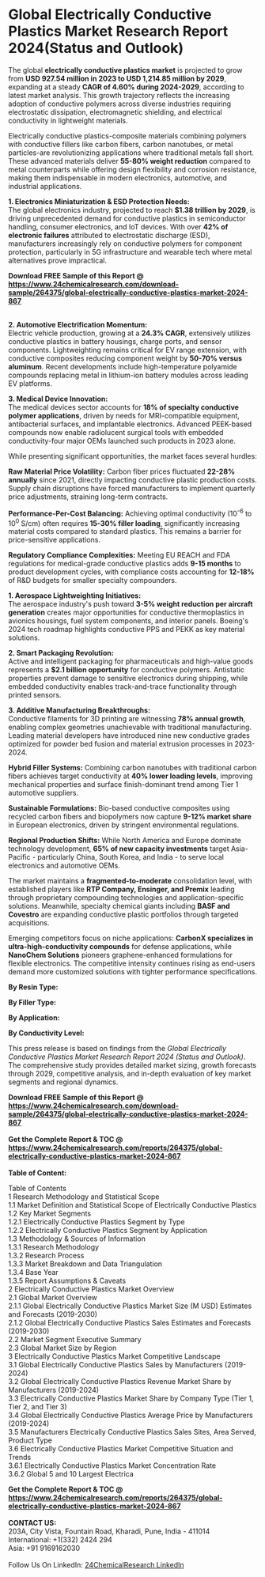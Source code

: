 <h1>Global Electrically Conductive Plastics Market Research Report 2024(Status and Outlook)</h1><p>The global <strong>electrically conductive plastics market</strong> is projected to grow from <strong>USD 927.54 million in 2023 to USD 1,214.85 million by 2029</strong>, expanding at a steady <strong>CAGR of 4.60% during 2024-2029</strong>, according to latest market analysis. This growth trajectory reflects the increasing adoption of conductive polymers across diverse industries requiring electrostatic dissipation, electromagnetic shielding, and electrical conductivity in lightweight materials.</p><p>Electrically conductive plastics-composite materials combining polymers with conductive fillers like carbon fibers, carbon nanotubes, or metal particles-are revolutionizing applications where traditional metals fall short. These advanced materials deliver <strong>55-80% weight reduction</strong> compared to metal counterparts while offering design flexibility and corrosion resistance, making them indispensable in modern electronics, automotive, and industrial applications.</p><p><strong>1. Electronics Miniaturization &amp; ESD Protection Needs:</strong><br>
The global electronics industry, projected to reach <strong>$1.38 trillion by 2029</strong>,
is driving unprecedented demand for conductive plastics in semiconductor handling, consumer electronics, and IoT devices. With over <strong>42% of electronic failures</strong> attributed to electrostatic discharge (ESD), manufacturers increasingly rely on conductive polymers for component protection, particularly in 5G infrastructure and wearable tech where metal alternatives prove impractical.</p><div><b>Download FREE Sample of this Report @ 
            <a href="https://www.24chemicalresearch.com/download-sample/264375/global-electrically-conductive-plastics-market-2024-867">
            https://www.24chemicalresearch.com/download-sample/264375/global-electrically-conductive-plastics-market-2024-867</a></b></div><br><p><strong>2. Automotive Electrification Momentum:</strong><br>
Electric vehicle production, growing at a <strong>24.3% CAGR</strong>, extensively utilizes conductive plastics in battery housings, charge ports, and sensor components. Lightweighting remains critical for EV range extension, with conductive composites reducing component weight by <strong>50-70% versus aluminum</strong>. Recent developments include high-temperature polyamide compounds replacing metal in lithium-ion battery modules across leading EV platforms.</p><p><strong>3. Medical Device Innovation:</strong><br>
The medical devices sector accounts for <strong>18% of specialty conductive polymer applications</strong>, driven by needs for MRI-compatible equipment, antibacterial surfaces, and implantable electronics. Advanced PEEK-based compounds now enable radiolucent surgical tools with embedded conductivity-four major OEMs launched such products in 2023 alone.</p><p>While presenting significant opportunities, the market faces several hurdles:</p><p><strong>Raw Material Price Volatility:</strong> Carbon fiber prices fluctuated <strong>22-28% annually</strong> since 2021, directly impacting conductive plastic production costs. Supply chain disruptions have forced manufacturers to implement quarterly price adjustments, straining long-term contracts.</p><p><strong>Performance-Per-Cost Balancing:</strong> Achieving optimal conductivity (10<sup>-6</sup> to 10<sup>0</sup> S/cm) often requires <strong>15-30% filler loading</strong>, significantly increasing material costs compared to standard plastics. This remains a barrier for price-sensitive applications.</p><p><strong>Regulatory Compliance Complexities:</strong> Meeting EU REACH and FDA regulations for medical-grade conductive plastics adds <strong>9-15 months</strong> to product development cycles, with compliance costs accounting for <strong>12-18%</strong> of R&amp;D budgets for smaller specialty compounders.</p><p><strong>1. Aerospace Lightweighting Initiatives:</strong><br>
The aerospace industry's push toward <strong>3-5% weight reduction per aircraft generation</strong> creates major opportunities for conductive thermoplastics in avionics housings,
fuel system components, and interior panels. Boeing's 2024 tech roadmap highlights conductive PPS and PEKK as key material solutions.</p><p><strong>2. Smart Packaging Revolution:</strong><br>
Active and intelligent packaging for pharmaceuticals and high-value goods represents a <strong>$2.1 billion opportunity</strong> for conductive polymers.
Antistatic properties prevent damage to sensitive electronics during shipping, while embedded conductivity enables track-and-trace functionality through printed sensors.</p><p><strong>3. Additive Manufacturing Breakthroughs:</strong><br>
Conductive filaments for 3D printing are witnessing <strong>78% annual growth</strong>, enabling complex geometries unachievable with traditional manufacturing.
Leading material developers have introduced nine new conductive grades optimized for powder bed fusion and material extrusion processes in 2023-2024.</p><p><strong>Hybrid Filler Systems:</strong> Combining carbon nanotubes with traditional carbon fibers achieves target conductivity at <strong>40% lower loading levels</strong>,
	improving mechanical properties and surface finish-dominant trend among Tier 1 automotive suppliers.</p><p><strong>Sustainable Formulations:</strong> Bio-based conductive composites using recycled carbon fibers and biopolymers now capture <strong>9-12% market share</strong> in European electronics, driven by stringent environmental regulations.</p><p><strong>Regional Production Shifts:</strong> While North America and Europe dominate technology development, <strong>65% of new capacity investments</strong> target Asia-Pacific - particularly China, South Korea, and India - to serve local electronics and automotive OEMs.</p><p>The market maintains a <strong>fragmented-to-moderate</strong> consolidation level, with established players like <strong>RTP Company, Ensinger, and Premix</strong> leading through proprietary compounding technologies and application-specific solutions. Meanwhile, specialty chemical giants including <strong>BASF and Covestro</strong> are expanding conductive plastic portfolios through targeted acquisitions.</p><p>Emerging competitors focus on niche applications: <strong>CarbonX specializes in ultra-high-conductivity compounds</strong> for defense applications, while <strong>NanoChem Solutions</strong> pioneers graphene-enhanced formulations for flexible electronics. The competitive intensity continues rising as end-users demand more customized solutions with tighter performance specifications.</p><p><strong>By Resin Type:</strong></p><p><strong>By Filler Type:</strong></p><p><strong>By Application:</strong></p><p><strong>By Conductivity Level:</strong></p><p>This press release is based on findings from the <em>Global Electrically Conductive Plastics Market Research Report 2024 (Status and Outlook)</em>. The comprehensive study provides detailed market sizing, growth forecasts through 2029, competitive analysis, and in-depth evaluation of key market segments and regional dynamics.</p><div><b>Download FREE Sample of this Report @ 
            <a href="https://www.24chemicalresearch.com/download-sample/264375/global-electrically-conductive-plastics-market-2024-867">
            https://www.24chemicalresearch.com/download-sample/264375/global-electrically-conductive-plastics-market-2024-867</a></b></div><br><div><b>Get the Complete Report & TOC @ 
            <a href="https://www.24chemicalresearch.com/reports/264375/global-electrically-conductive-plastics-market-2024-867">
            https://www.24chemicalresearch.com/reports/264375/global-electrically-conductive-plastics-market-2024-867</a></b></div><br>
            <b>Table of Content:</b><p>Table of Contents<br />
1 Research Methodology and Statistical Scope<br />
1.1 Market Definition and Statistical Scope of Electrically Conductive Plastics<br />
1.2 Key Market Segments<br />
1.2.1 Electrically Conductive Plastics Segment by Type<br />
1.2.2 Electrically Conductive Plastics Segment by Application<br />
1.3 Methodology & Sources of Information<br />
1.3.1 Research Methodology<br />
1.3.2 Research Process<br />
1.3.3 Market Breakdown and Data Triangulation<br />
1.3.4 Base Year<br />
1.3.5 Report Assumptions & Caveats<br />
2 Electrically Conductive Plastics Market Overview<br />
2.1 Global Market Overview<br />
2.1.1 Global Electrically Conductive Plastics Market Size (M USD) Estimates and Forecasts (2019-2030)<br />
2.1.2 Global Electrically Conductive Plastics Sales Estimates and Forecasts (2019-2030)<br />
2.2 Market Segment Executive Summary<br />
2.3 Global Market Size by Region<br />
3 Electrically Conductive Plastics Market Competitive Landscape<br />
3.1 Global Electrically Conductive Plastics Sales by Manufacturers (2019-2024)<br />
3.2 Global Electrically Conductive Plastics Revenue Market Share by Manufacturers (2019-2024)<br />
3.3 Electrically Conductive Plastics Market Share by Company Type (Tier 1, Tier 2, and Tier 3)<br />
3.4 Global Electrically Conductive Plastics Average Price by Manufacturers (2019-2024)<br />
3.5 Manufacturers Electrically Conductive Plastics Sales Sites, Area Served, Product Type<br />
3.6 Electrically Conductive Plastics Market Competitive Situation and Trends<br />
3.6.1 Electrically Conductive Plastics Market Concentration Rate<br />
3.6.2 Global 5 and 10 Largest Electrica</p><div><b>Get the Complete Report & TOC @ 
            <a href="https://www.24chemicalresearch.com/reports/264375/global-electrically-conductive-plastics-market-2024-867">
            https://www.24chemicalresearch.com/reports/264375/global-electrically-conductive-plastics-market-2024-867</a></b></div><br><b>CONTACT US:</b><br>
            203A, City Vista, Fountain Road, Kharadi, Pune, India - 411014<br>
            International: +1(332) 2424 294<br>
            Asia: +91 9169162030 <br><br>
            Follow Us On LinkedIn: <a href="https://www.linkedin.com/company/24chemicalresearch/">24ChemicalResearch LinkedIn</a>